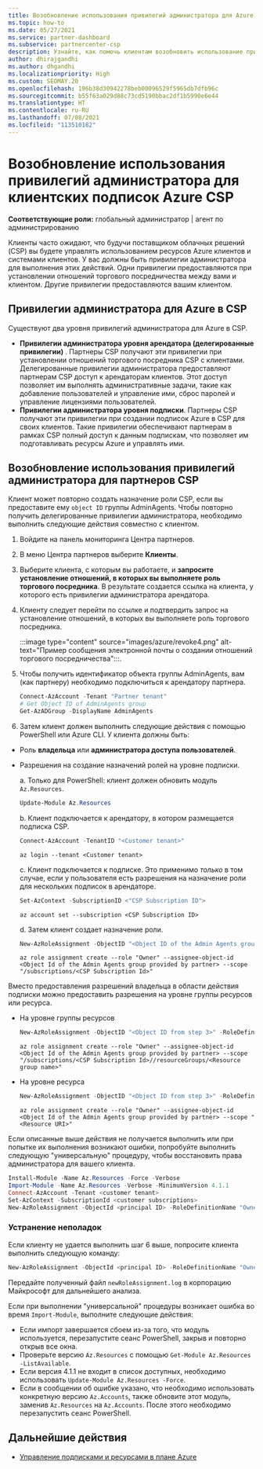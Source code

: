 ```yaml
---
title: Возобновление использования привилегий администратора для Azure CSP
ms.topic: how-to
ms.date: 05/27/2021
ms.service: partner-dashboard
ms.subservice: partnercenter-csp
description: Узнайте, как помочь клиентам возобновить использование привилегий администратора партнера, чтобы партнер мог помочь им в управлении клиентскими подписками поставщика облачных решений (CSP) Azure.
author: dhirajgandhi
ms.author: dhgandhi
ms.localizationpriority: High
ms.custom: SEOMAY.20
ms.openlocfilehash: 196b38d30942278beb00096529f5965db7dfb96c
ms.sourcegitcommit: b55f63a029d88c73cd5190bbac2df1b5990e6e44
ms.translationtype: HT
ms.contentlocale: ru-RU
ms.lasthandoff: 07/08/2021
ms.locfileid: "113510182"
---
```

# <a name="reinstate-admin-privileges-for-a-customers-azure-csp-subscriptions"></a>Возобновление использования привилегий администратора для клиентских подписок Azure CSP  

**Соответствующие роли:** глобальный администратор | агент по администрированию

Клиенты часто ожидают, что будучи поставщиком облачных решений (CSP) вы будете управлять использованием ресурсов Azure клиентов и системами клиентов. У вас должны быть привилегии администратора для выполнения этих действий. Одни привилегии предоставляются при установлении отношений торгового посредничества между вами и клиентом. Другие привилегии предоставляются вашим клиентом.

## <a name="admin-privileges-for-azure-in-csp"></a>Привилегии администратора для Azure в CSP

Существуют два уровня привилегий администратора для Azure в CSP.

- **Привилегии администратора уровня арендатора (делегированные привилегии)** . Партнеры CSP получают эти привилегии при установлении отношений торгового посредника CSP с клиентами. Делегированные привилегии администратора предоставляют партнерам CSP доступ к арендаторам клиентов. Этот доступ позволяет им выполнять административные задачи, такие как добавление пользователей и управление ими, сброс паролей и управление лицензиями пользователей.
- **Привилегии администратора уровня подписки**. Партнеры CSP получают эти привилегии при создании подписок Azure в CSP для своих клиентов. Такие привилегии обеспечивают партнерам в рамках CSP полный доступ к данным подпискам, что позволяет им подготавливать ресурсы Azure и управлять ими.

## <a name="reinstate-csp-a-partners-admin-privileges"></a>Возобновление использования привилегий администратора для партнеров CSP

Клиент может повторно создать назначение роли CSP, если вы предоставите ему `object ID` группы AdminAgents. Чтобы повторно получить делегированные привилегии администратора, необходимо выполнить следующие действия совместно с клиентом.

1. Войдите на панель мониторинга Центра партнеров.

2. В меню Центра партнеров выберите **Клиенты**.

3. Выберите клиента, с которым вы работаете, и **запросите установление отношений, в которых вы выполняете роль торгового посредника**. В результате создается ссылка на клиента, у которого есть привилегии администратора арендатора.

4. Клиенту следует перейти по ссылке и подтвердить запрос на установление отношений, в которых вы выполняете роль торгового посредника.

   :::image type="content" source="images/azure/revoke4.png" alt-text="Пример сообщения электронной почты о создании отношений торгового посредничества":::.

5. Чтобы получить идентификатор объекта группы AdminAgents, вам (как партнеру) необходимо подключиться к арендатору партнера.
  
   ```powershell
   Connect-AzAccount -Tenant "Partner tenant"
   # Get Object ID of AdminAgents group
   Get-AzADGroup -DisplayName AdminAgents
   ```

6. Затем клиент должен выполнить следующие действия с помощью PowerShell или Azure CLI. У клиента должны быть:

- Роль **владельца** или **администратора доступа пользователей**. 
- Разрешения на создание назначений ролей на уровне подписки.

   a. Только для PowerShell: клиент должен обновить модуль `Az.Resources`.
   ```powershell
   Update-Module Az.Resources
   ```

   b. Клиент подключается к арендатору, в котором размещается подписка CSP.
   ```powershell
   Connect-AzAccount -TenantID "<Customer tenant>"
   ```
   ```azurecli
   az login --tenant <Customer tenant>
   ```

   c. Клиент подключается к подписке. Это применимо *только* в том случае, если у пользователя есть разрешения на назначение роли для нескольких подписок в арендаторе.

   ```powershell
   Set-AzContext -SubscriptionID <"CSP Subscription ID">
   ```
   ```azurecli
   az account set --subscription <CSP Subscription ID>
   ```

   d. Затем клиент создает назначение роли.
    
   ```powershell
   New-AzRoleAssignment -ObjectID "<Object ID of the Admin Agents group provided by partner>" -RoleDefinitionName "Owner" -Scope "/subscriptions/'<CSP subscription ID>'"
   ```
   ```azurecli
   az role assignment create --role "Owner" --assignee-object-id <Object Id of the Admin Agents group provided by partner> --scope "/subscriptions/<CSP Subscription Id>"
   ```

Вместо предоставления разрешений владельца в области действия подписки можно предоставить разрешения на уровне группы ресурсов или ресурса. 

- На уровне группы ресурсов

   ```powershell
   New-AzRoleAssignment -ObjectID "<Object ID from step 3>" -RoleDefinitionName Owner -Scope "/subscriptions/'SubscriptionID of CSP subscription'/resourceGroups/'Resource group name'"
   ```

   ```azurecli
   az role assignment create --role "Owner" --assignee-object-id <Object Id of the Admin Agents group provided by partner> --scope "/subscriptions/<CSP Subscription Id>//resourceGroups/<Resource group name>"
   ```

- На уровне ресурса

   ```powershell
   New-AzRoleAssignment -ObjectID "<Object ID from step 3>" -RoleDefinitionName Owner -Scope "<Resource URI>"
   ```

   ```azurecli
   az role assignment create --role "Owner" --assignee-object-id <Object Id of the Admin Agents group provided by partner> --scope "<Resource URI>"
   ```

Если описанные выше действия не получается выполнить или при попытке их выполнения возникают ошибки, попробуйте выполнить следующую "универсальную" процедуру, чтобы восстановить права администратора для вашего клиента.

```powershell
Install-Module -Name Az.Resources -Force -Verbose
Import-Module -Name Az.Resources -Verbose -MinimumVersion 4.1.1
Connect-AzAccount -Tenant <customer tenant>
Set-AzContext -SubscriptionId <customer subscriptions>
New-AzRoleAssignment -ObjectId <principal ID> -RoleDefinitionName "Owner" -Scope "/subscriptions/<customer subscription>" -ObjectType "ForeignGroup"
```

### <a name="troubleshooting"></a>Устранение неполадок

Если клиенту не удается выполнить шаг 6 выше, попросите клиента выполнить следующую команду:

```powershell
New-AzRoleAssignment -ObjectId <principal ID> -RoleDefinitionName "Owner" -Scope "/subscriptions/<costumer subscription>" -ObjectType "ForeignGroup" -Debug > newRoleAssignment.log
```

Передайте полученный файл `newRoleAssignment.log` в корпорацию Майкрософт для дальнейшего анализа.

Если при выполнении "универсальной" процедуры возникает ошибка во время `Import-Module`, выполните следующие действия:
- Если импорт завершается сбоем из-за того, что модуль используется, перезапустите сеанс PowerShell, закрыв и повторно открыв все окна.
- Проверьте версию `Az.Resources` с помощью `Get-Module Az.Resources -ListAvailable`.
- Если версия 4.1.1 не входит в список доступных, необходимо использовать `Update-Module Az.Resources -Force`.
- Если в сообщении об ошибке указано, что необходимо использовать конкретную версию `Az.Accounts`, также обновите этот модуль, заменив `Az.Resources` на `Az.Accounts`. После этого необходимо перезапустить сеанс PowerShell.


## <a name="next-steps"></a>Дальнейшие действия

- [Управление подписками и ресурсами в плане Azure](azure-plan-manage.md)
